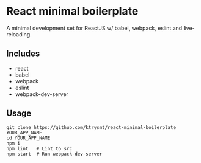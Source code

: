 # React minimal boilerplate

A minimal development set for ReactJS w/ babel, webpack, eslint and live-reloading.

## Includes

- react
- babel
- webpack
- eslint
- webpack-dev-server

## Usage

```
git clone https://github.com/ktrysmt/react-minimal-boilerplate YOUR_APP_NAME
cd YOUR_APP_NAME
npm i
npm lint   # Lint to src
npm start  # Run webpack-dev-server
```
